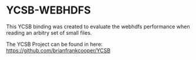 # YCSB-WEBHDFS

This YCSB binding was created to evaluate the webhdfs performance when reading an arbitry set of small files.

The YCSB Project can be found in here: https://github.com/brianfrankcooper/YCSB
